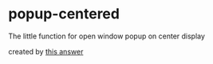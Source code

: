 # popup-centered
The little function for open window popup on center display

created by [this answer](https://stackoverflow.com/questions/4068373/center-a-popup-window-on-screen)